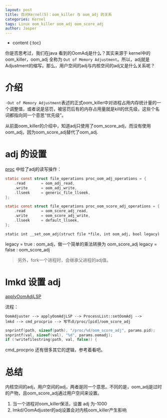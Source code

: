 ```yaml
---
layout: post
title: 百问Kernel(5)：oom_killer 与 oom_adj 的关系
categories: Kernel 
tags: Linux oom_killer oom_adj oom_score_adj
author: Jasper
---
```


* content
{:toc}

你是否思考过，我们在java 看到的OomAdj是什么？其实来源于 kernel中的oom_killer，oom_adj 全称为 `Out of Memory Adjustment`。所以，adj就是Adjustment的缩写。那么，用户空间的adj与内核空间的adj又是什么关系呢？



# 介绍

`·Out of Memory Adjustment`表述的正式oom_killer中对进程占用内存统计量的一个调整值，或者说是惩罚，被惩罚后有的内存占用量就是kill的优先级，这些个名词都指向同一个意思“优先级”。

从前面oom_killer的介绍中，知道adj只使用了oom_score_adj，而没有使用oom_adj，因为oom_score_adj替代了oom_adj.

# adj 的设置

[proc](http://www.aospxref.com/kernel-android14-6.1-lts/xref/fs/proc/base.c) 中给了adj的读写操作：

```c
static const struct file_operations proc_oom_adj_operations = {
	.read		= oom_adj_read,
	.write		= oom_adj_write,
	.llseek		= generic_file_llseek,
};

static const struct file_operations proc_oom_score_adj_operations = {
	.read		= oom_score_adj_read,
	.write		= oom_score_adj_write,
	.llseek		= default_llseek,
};
```

`static int __set_oom_adj(struct file *file, int oom_adj, bool legacy)`

legacy = true : oom_adj，做一个简单的乘法转换为 oom_score_adj
legacy = false : oom_score_adj

> 另外，fork一个进程时，会继承父进程的adj值。

# lmkd 设置 adj

[applyOomAdjLSP](http://www.aospxref.com/android-14.0.0_r2/xref/frameworks/base/services/core/java/com/android/server/am/OomAdjuster.java#applyOomAdjLSP)

流程：

```
OomAdjuster --> applyOomAdjLSP --> ProcessList::setOomAdj --> 
lmkd --> cmd_procprio --> 写节点/proc/[pid]/oom_score_adj
```

```c
snprintf(path, sizeof(path), "/proc/%d/oom_score_adj", params.pid);
snprintf(val, sizeof(val), "%d", params.oomadj);
if (!writefilestring(path, val, false)) {
```

cmd_procprio 还有很多其它的逻辑，参考着看吧。

# 总结

内核空间的adj，用户空间的adj，两者是同一个意思。不同的是，oom_adj是过时的产物，且oom_score_adj通过用户空间来设置。

1. 当一个进程对oom_killer保活，设置 adj 为-1000
2. lmkd/OomAdjuster的adj设置会对内核oom_killer产生影响

